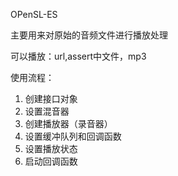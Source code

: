 OPenSL-ES

主要用来对原始的音频文件进行播放处理

可以播放：url,assert中文件，mp3

使用流程：

1. 创建接口对象
2. 设置混音器
3. 创建播放器（录音器）
4. 设置缓冲队列和回调函数
5. 设置播放状态
6. 启动回调函数